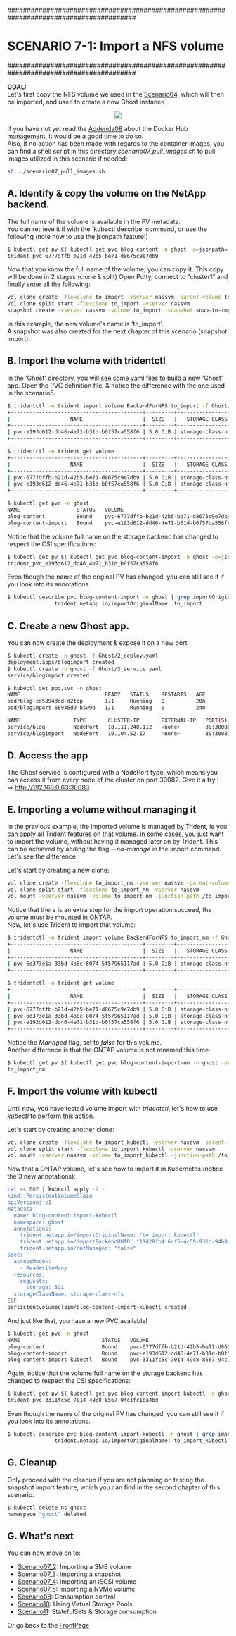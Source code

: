 #########################################################################################
# SCENARIO 7-1: Import a NFS volume
#########################################################################################

**GOAL:**  
Let's first copy the NFS volume we used in the [Scenario04](../../Scenario04), which will then be imported, and used to create a new Ghost instance  

<p align="center"><img src="../Images/scenario7_1.jpg"></p>

If you have not yet read the [Addenda08](../../../Addendum/Addenda08) about the Docker Hub management, it would be a good time to do so.  
Also, if no action has been made with regards to the container images, you can find a shell script in this directory *scenario07_pull_images.sh* to pull images utilized in this scenario if needed:  
```bash
sh ../scenario07_pull_images.sh
```

## A. Identify & copy the volume on the NetApp backend.

The full name of the volume is available in the PV metadata.  
You can retrieve it if with the 'kubectl describe' command, or use the following (note how to use the jsonpath feature!)  
```bash
$ kubectl get pv $( kubectl get pvc blog-content -n ghost -o=jsonpath='{.spec.volumeName}') -o=jsonpath='{.spec.csi.volumeAttributes.internalName}{"\n"}'
trident_pvc_6777dffb_b21d_42b5_be71_d8675c9e7db9
```

Now that you know the full name of the volume, you can copy it. This copy will be done in 2 stages (clone & split)
Open Putty, connect to "cluster1" and finally enter all the following:  
```bash
vol clone create -flexclone to_import -vserver nassvm -parent-volume trident_pvc_6777dffb_b21d_42b5_be71_d8675c9e7db9
vol clone split start -flexclone to_import -vserver nassvm
snapshot create -vserver nassvm -volume to_import -snapshot snap-to-import
```

In this example, the new volume's name is 'to_import'.  
A snapshot was also created for the next chapter of this scenario (snapshot import).  

## B. Import the volume with tridentctl

In the 'Ghost' directory, you will see some yaml files to build a new 'Ghost' app.
Open the PVC definition file, & notice the difference with the one used in the scenario5.

```bash
$ tridentctl -n trident import volume BackendForNFS to_import -f Ghost/1_pvc.yaml
+------------------------------------------+---------+-------------------+----------+--------------------------------------+--------+---------+
|                   NAME                   |  SIZE   |   STORAGE CLASS   | PROTOCOL |             BACKEND UUID             | STATE  | MANAGED |
+------------------------------------------+---------+-------------------+----------+--------------------------------------+--------+---------+
| pvc-e193d612-dd46-4e71-b31d-b0f57ca558f6 | 5.0 GiB | storage-class-nfs | file     | 11d28fb4-6cf5-4c59-931d-94b8d8a5e061 | online | true    |
+------------------------------------------+---------+-------------------+----------+--------------------------------------+--------+---------+

$ tridentctl -n trident get volume
+------------------------------------------+---------+--------------------+----------+--------------------------------------+-------+---------+
|                   NAME                   |  SIZE   |   STORAGE CLASS    | PROTOCOL |             BACKEND UUID             | STATE | MANAGED |
+------------------------------------------+---------+--------------------+----------+--------------------------------------+-------+---------+
| pvc-6777dffb-b21d-42b5-be71-d8675c9e7db9 | 5.0 GiB | storage-class-nfs  | file     | 11d28fb4-6cf5-4c59-931d-94b8d8a5e061 |       | true    |
| pvc-e193d612-dd46-4e71-b31d-b0f57ca558f6 | 5.0 GiB | storage-class-nfs  | file     | 11d28fb4-6cf5-4c59-931d-94b8d8a5e061 |       | true    |
+------------------------------------------+---------+--------------------+----------+--------------------------------------+-------+---------+

$ kubectl get pvc -n ghost
NAME                  STATUS   VOLUME                                     CAPACITY   ACCESS MODES   STORAGECLASS        AGE
blog-content          Bound    pvc-6777dffb-b21d-42b5-be71-d8675c9e7db9   5Gi        RWX            storage-class-nfs   <unset>                 3m59s
blog-content-import   Bound    pvc-e193d612-dd46-4e71-b31d-b0f57ca558f6   5Gi        RWX            storage-class-nfs   <unset>                 34s
```

Notice that the volume full name on the storage backend has changed to respect the CSI specifications:  
```bash
$ kubectl get pv $( kubectl get pvc blog-content-import -n ghost -o=jsonpath='{.spec.volumeName}') -o=jsonpath='{.spec.csi.volumeAttributes.internalName}{"\n"}'
trident_pvc_e193d612_dd46_4e71_b31d_b0f57ca558f6
```

Even though the name of the original PV has changed, you can still see it if you look into its annotations.  
```bash
$ kubectl describe pvc blog-content-import -n ghost | grep importOriginalName
               trident.netapp.io/importOriginalName: to_import
```

## C. Create a new Ghost app.

You can now create the deployment & expose it on a new port:  
```bash
$ kubectl create -n ghost -f Ghost/2_deploy.yaml
deployment.apps/blogimport created
$ kubectl create -n ghost -f Ghost/3_service.yaml
service/blogimport created

$ kubectl get pod,svc -n ghost
NAME                           READY   STATUS    RESTARTS   AGE
pod/blog-cd5894ddd-d2tqp       1/1     Running   0          20h
pod/blogimport-66945d9-bsw9b   1/1     Running   0          24m

NAME                 TYPE       CLUSTER-IP       EXTERNAL-IP   PORT(S)        AGE
service/blog         NodePort   10.111.248.112   <none>        80:30080/TCP   20h
service/blogimport   NodePort   10.104.52.17     <none>        80:30083/TCP   24m
```

## D. Access the app

The Ghost service is configured with a NodePort type, which means you can access it from every node of the cluster on port 30082.
Give it a try !  
=> http://192.168.0.63:30083  

## E. Importing a volume without managing it  

In the previous example, the imported volume is managed by Trident, ie you can apply all Trident features on that volume. In some cases, you just want to import the volume, without having it managed later on by Trident. This can be achieved by adding the flag _--no-manage_ in the import command. Let's see the difference.  

Let's start by creating a new clone:  
```bash
vol clone create -flexclone to_import_nm -vserver nassvm -parent-volume trident_pvc_6777dffb_b21d_42b5_be71_d8675c9e7db9
vol clone split start -flexclone to_import_nm -vserver nassvm
vol mount -vserver nassvm -volume to_import_nm -junction-path /to_import_nm
```
Notice that there is an extra step for the import operation succeed, the volume must be mounted in ONTAP.  
Now, let's use Trident to import that volume:  
```bash
$ tridentctl -n trident import volume BackendForNFS to_import_nm -f Ghost/1_pvc_nm.yaml --no-manage
+------------------------------------------+---------+-------------------+----------+--------------------------------------+--------+---------+
|                   NAME                   |  SIZE   |   STORAGE CLASS   | PROTOCOL |             BACKEND UUID             | STATE  | MANAGED |
+------------------------------------------+---------+-------------------+----------+--------------------------------------+--------+---------+
| pvc-6d373e1a-33bd-4b8c-8074-5f57965117ad | 5.0 GiB | storage-class-nfs | file     | 11d28fb4-6cf5-4c59-931d-94b8d8a5e061 | online | false   |
+------------------------------------------+---------+-------------------+----------+--------------------------------------+--------+---------+

$ tridentctl -n trident get volume
+------------------------------------------+---------+--------------------+----------+--------------------------------------+-------+---------+
|                   NAME                   |  SIZE   |   STORAGE CLASS    | PROTOCOL |             BACKEND UUID             | STATE | MANAGED |
+------------------------------------------+---------+--------------------+----------+--------------------------------------+-------+---------+
| pvc-6777dffb-b21d-42b5-be71-d8675c9e7db9 | 5.0 GiB | storage-class-nfs  | file     | 11d28fb4-6cf5-4c59-931d-94b8d8a5e061 |       | true    |
| pvc-6d373e1a-33bd-4b8c-8074-5f57965117ad | 5.0 GiB | storage-class-nfs  | file     | 11d28fb4-6cf5-4c59-931d-94b8d8a5e061 |       | false   |
| pvc-e193d612-dd46-4e71-b31d-b0f57ca558f6 | 5.0 GiB | storage-class-nfs  | file     | 11d28fb4-6cf5-4c59-931d-94b8d8a5e061 |       | true    |
+------------------------------------------+---------+--------------------+----------+--------------------------------------+-------+---------+
```
Notice the _Managed_ flag, set to _false_ for this volume.  
Another difference is that the ONTAP volume is not renamed this time:  
```bash
$ kubectl get pv $( kubectl get pvc blog-content-import-nm -n ghost -o=jsonpath='{.spec.volumeName}') -o=jsonpath='{.spec.csi.volumeAttributes.internalName}{"\n"}'
to_import_nm
```

## F. Import the volume with kubectl

Until now, you have tested volume import with _tridentctl_, let's how to use _kubectl_ to perform this action.  

Let's start by creating another clone:  
```bash
vol clone create -flexclone to_import_kubectl -vserver nassvm -parent-volume trident_pvc_6777dffb_b21d_42b5_be71_d8675c9e7db9
vol clone split start -flexclone to_import_kubectl -vserver nassvm
vol mount -vserver nassvm -volume to_import_kubectl -junction-path /to_import_kubectl
```
Now that a ONTAP volume, let's see how to import it in Kubernetes (notice the 3 new annotations):  
```bash
cat << EOF | kubectl apply -f -
kind: PersistentVolumeClaim
apiVersion: v1
metadata:
  name: blog-content-import-kubectl
  namespace: ghost
  annotations:
    trident.netapp.io/importOriginalName: "to_import_kubectl"
    trident.netapp.io/importBackendUUID: "11d28fb4-6cf5-4c59-931d-94b8d8a5e061"
    trident.netapp.io/notManaged: "false"
spec:
  accessModes:
    - ReadWriteMany
  resources:
    requests:
      storage: 5Gi
  storageClassName: storage-class-nfs
EOF
persistentvolumeclaim/blog-content-import-kubectl created
```
And just like that, you have a new PVC available!  
```bash
$ kubectl get pvc -n ghost
NAME                          STATUS   VOLUME                                     CAPACITY   ACCESS MODES   STORAGECLASS        AGE
blog-content                  Bound    pvc-6777dffb-b21d-42b5-be71-d8675c9e7db9   5Gi        RWX            storage-class-nfs   <unset>                 5m59s
blog-content-import           Bound    pvc-e193d612-dd46-4e71-b31d-b0f57ca558f6   5Gi        RWX            storage-class-nfs   <unset>                 3m59s
blog-content-import-kubectl   Bound    pvc-3311fc5c-7014-49c8-8567-94c1fc1ba4bd   5Gi        RWX            storage-class-nfs   <unset>                 4m47s
```
Again, notice that the volume full name on the storage backend has changed to respect the CSI specifications:  
```bash
$ kubectl get pv $( kubectl get pvc blog-content-import-kubectl -n ghost -o=jsonpath='{.spec.volumeName}') -o=jsonpath='{.spec.csi.volumeAttributes.internalName}{"\n"}'
trident_pvc_3311fc5c_7014_49c8_8567_94c1fc1ba4bd
```

Even though the name of the original PV has changed, you can still see it if you look into its annotations.  
```bash
$ kubectl describe pvc blog-content-import-kubectl -n ghost | grep importOriginalName
               trident.netapp.io/importOriginalName: to_import_kubectl
```


## G. Cleanup

Only proceed with the cleanup if you are not planning on testing the snapshot import feature, which you can find in the second chapter of this scenario.

```bash
$ kubectl delete ns ghost
namespace "ghost" deleted
```

## G. What's next

You can now move on to:  
- [Scenario07_2](../2_SMB_import): Importing a SMB volume  
- [Scenario07_3](../3_Snapshot_Import): Importing a snapshot  
- [Scenario07_4](../4_iSCSI_import): Importing an iSCSI volume  
- [Scenario07_5](../5_NVMe_import): Importing a NVMe volume  
- [Scenario08](../../Scenario08): Consumption control  
- [Scenario10](../../Scenario10): Using Virtual Storage Pools 
- [Scenario11](../../Scenario11): StatefulSets & Storage consumption  

Or go back to the [FrontPage](https://github.com/YvosOnTheHub/LabNetApp)
